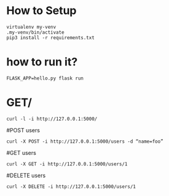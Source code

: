 # How to Setup

```
virtualenv my-venv
.my-venv/bin/activate
pip3 install -r requirements.txt
```

# how to run it?

```
FLASK_APP=hello.py flask run
```

# GET/

```
curl -l -i http://127.0.0.1:5000/
```

#POST users

```
curl -X POST -i http://127.0.0.1:5000/users -d “name=foo”
```

#GET users

```
curl -X GET -i http://127.0.0.1:5000/users/1
```

#DELETE users

```
curl -X DELETE -i http://127.0.0.1:5000/users/1
```
